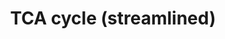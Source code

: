 ---
annotations:
- type: Pathway Ontology
  value: citric acid cycle pathway
authors:
- Gsu
- MaintBot
- Eweitz
description: This pathway is modified from the TCA Cycle [http://wikipathways.org/index.php/Pathway:WP434]
  pathway. It streamlines and simplifies the pathway by removing the Glycolysis component.
last-edited: 2021-05-25
organisms:
- Mus musculus
redirect_from:
- /index.php/Pathway:WP3587
- /instance/WP3587
schema-jsonld:
- '@context': https://schema.org/
  '@id': https://wikipathways.github.io/pathways/WP3587.html
  '@type': Dataset
  creator:
    '@type': Organization
    name: WikiPathways
  description: This pathway is modified from the TCA Cycle [http://wikipathways.org/index.php/Pathway:WP434]
    pathway. It streamlines and simplifies the pathway by removing the Glycolysis
    component.
  keywords:
  - Citrate
  - alpha-Ketoglutarate
  - Cs
  - Malate
  - Acetyl-CoA
  - Suclg2
  - Sucla2
  - Degradation of Fatty Acids Containing an Even Number of Carbons
  - Sdhb
  - Dld
  - Oxaloacetate
  - Idh3a
  - Idh3b
  - Mdh2
  - Electron Transport Chain
  - Idh2
  - Aco2
  - Sdha
  - Ogdh
  - Fh1
  - Succinate
  - Gluconeogenesis
  - Fatty Acid Synthesis
  - Idh3g
  - Fumarate
  - Succinyl-CoA
  - Mdh1
  - Sdhd
  - Suclg1
  - Isocitrate
  - Dlst
  - Sdhc
  license: CC0
  name: TCA cycle (streamlined)
seo: CreativeWork
title: TCA cycle (streamlined)
wpid: WP3587
---